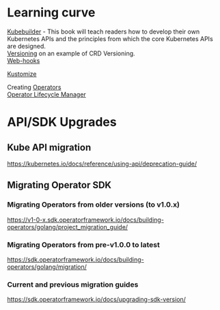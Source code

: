 # Learning curve
[Kubebuilder](https://kubebuilder.io/introduction.html) - This book will teach readers how to develop their own Kubernetes APIs and the principles from which the core Kubernetes APIs are designed.  
[Versioning](https://kubernetes.io/docs/tasks/extend-kubernetes/custom-resources/custom-resource-definition-versioning) on an example of CRD Versioning.  
[Web-hooks](https://kubernetes.io/docs/tasks/extend-kubernetes/custom-resources/custom-resource-definition-versioning/#webhook-conversion)


[Kustomize](https://github.com/kubernetes-sigs/kustomize)

Creating [Operators](https://faun.pub/writing-your-first-kubernetes-operator-8f3df4453234)  
[Operator Lifecycle Manager](https://github.com/operator-framework/operator-lifecycle-manager)


# API/SDK Upgrades

## Kube API migration
https://kubernetes.io/docs/reference/using-api/deprecation-guide/

## Migrating Operator SDK
### Migrating Operators from older versions (to v1.0.x)
https://v1-0-x.sdk.operatorframework.io/docs/building-operators/golang/project_migration_guide/
### Migrating Operators from pre-v1.0.0 to latest
https://sdk.operatorframework.io/docs/building-operators/golang/migration/

### Current and previous migration guides
https://sdk.operatorframework.io/docs/upgrading-sdk-version/
